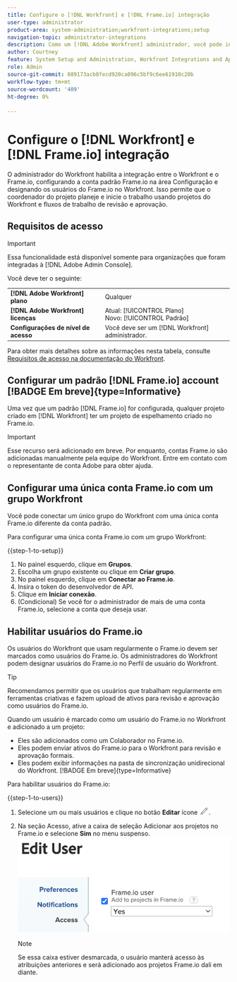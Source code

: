 ```yaml
---
title: Configure o [!DNL Workfront] e [!DNL Frame.io] integração
user-type: administrator
product-area: system-administration;workfront-integrations;setup
navigation-topic: administrator-integrations
description: Como um [!DNL Adobe Workfront] administrador, você pode integrar [!DNL Workfront] com [!DNL Frame.io] e fornecer à sua organização uma maneira perfeita de revisar e aprovar ativos.
author: Courtney
feature: System Setup and Administration, Workfront Integrations and Apps
role: Admin
source-git-commit: 089173acb8fecd920ca096c5bf9c6ee61910c20b
workflow-type: tm+mt
source-wordcount: '409'
ht-degree: 0%

---
```



# Configure o [!DNL Workfront] e [!DNL Frame.io] integração

O administrador do Workfront habilita a integração entre o Workfront e o Frame.io, configurando a conta padrão Frame.io na área Configuração e designando os usuários do Frame.io no Workfront. Isso permite que o coordenador do projeto planeje e inicie o trabalho usando projetos do Workfront e fluxos de trabalho de revisão e aprovação.


## Requisitos de acesso

>[!IMPORTANT]
>
>Essa funcionalidade está disponível somente para organizações que foram integradas à [!DNL Adobe Admin Console].

Você deve ter o seguinte:

<table>
  <tr>
   <td><strong>[!DNL Adobe Workfront] plano</strong>
   </td>
   <td>Qualquer
   </td>
  </tr>
  <tr>
   <td><strong>[!DNL Adobe Workfront] licenças</strong>
   </td>
   <td>Atual: [!UICONTROL Plano] <br>
   Novo: [!UICONTROL Padrão]
   </td>
  </tr>

<tr>
   <td><strong>Configurações de nível de acesso</strong>
   </td>
   <td>Você deve ser um [!DNL Workfront] administrador.
   </td>
  </tr>

</table>

Para obter mais detalhes sobre as informações nesta tabela, consulte [Requisitos de acesso na documentação do Workfront](/help/quicksilver/administration-and-setup/add-users/access-levels-and-object-permissions/access-level-requirements-in-documentation.md).


## Configurar um padrão [!DNL Frame.io] account [!BADGE Em breve]{type=Informative}

Uma vez que um padrão [!DNL Frame.io] for configurada, qualquer projeto criado em [!DNL Workfront] ter um projeto de espelhamento criado no Frame.io.

>[!IMPORTANT]
>
>Esse recurso será adicionado em breve. Por enquanto, contas Frame.io são adicionadas manualmente pela equipe do Workfront. Entre em contato com o representante de conta Adobe para obter ajuda.

## Configurar uma única conta Frame.io com um grupo Workfront

Você pode conectar um único grupo do Workfront com uma única conta Frame.io diferente da conta padrão.

Para configurar uma única conta Frame.io com um grupo Workfront:

{{step-1-to-setup}}

1. No painel esquerdo, clique em **Grupos**.
1. Escolha um grupo existente ou clique em **Criar grupo**.
1. No painel esquerdo, clique em **Conectar ao Frame.io**.
1. Insira o token do desenvolvedor de API.
1. Clique em **Iniciar conexão**.
1. (Condicional) Se você for o administrador de mais de uma conta Frame.io, selecione a conta que deseja usar.

## Habilitar usuários do Frame.io

Os usuários do Workfront que usam regularmente o Frame.io devem ser marcados como usuários do Frame.io. Os administradores do Workfront podem designar usuários do Frame.io no Perfil de usuário do Workfront.

>[!TIP]
>
>Recomendamos permitir que os usuários que trabalham regularmente em ferramentas criativas e fazem upload de ativos para revisão e aprovação como usuários do Frame.io.

Quando um usuário é marcado como um usuário do Frame.io no Workfront e adicionado a um projeto:

* Eles são adicionados como um Colaborador no Frame.io. <!--do we need to be more explicit about a frame license being provisioned for them?-->
* Eles podem enviar ativos do Frame.io para o Workfront para revisão e aprovação formais.
* Eles podem exibir informações na pasta de sincronização unidirecional do Workfront. [!BADGE Em breve]{type=Informative}

Para habilitar usuários do Frame.io:

{{step-1-to-users}}

1. Selecione um ou mais usuários e clique no botão **Editar** ícone ![](assets/edit-icon.png).
1. Na seção Acesso, ative a caixa de seleção Adicionar aos projetos no Frame.io e selecione **Sim** no menu suspenso.
   ![](assets/add-to-frame-project.png)

   >[!NOTE]
   >
   >Se essa caixa estiver desmarcada, o usuário manterá acesso às atribuições anteriores e será adicionado aos projetos Frame.io dali em diante.<!-- If the user is deactivated, they lose all access to previous assignments and are removed from the Frame.io account.-->

